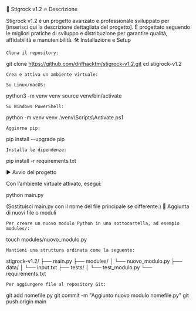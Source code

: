 🚀 Stigrock v1.2
🔥 Descrizione

Stigrock v1.2 è un progetto avanzato e professionale sviluppato per [inserisci qui la descrizione dettagliata del progetto]. È progettato seguendo le migliori pratiche di sviluppo e distribuzione per garantire qualità, affidabilità e manutenibilità.
🛠️ Installazione e Setup

    Clona il repository:

git clone https://github.com/dnfhacktm/stigrock-v1.2.git
cd stigrock-v1.2

    Crea e attiva un ambiente virtuale:

    Su Linux/macOS:

python3 -m venv venv
source venv/bin/activate

    Su Windows PowerShell:

python -m venv venv
.\venv\Scripts\Activate.ps1

    Aggiorna pip:

pip install --upgrade pip

    Installa le dipendenze:

pip install -r requirements.txt

▶️ Avvio del progetto

Con l’ambiente virtuale attivato, esegui:

python main.py

(Sostituisci main.py con il nome del file principale se differente.)
📁 Aggiunta di nuovi file o moduli

    Per creare un nuovo modulo Python in una sottocartella, ad esempio modules/:

touch modules/nuovo_modulo.py

    Mantieni una struttura ordinata come la seguente:

stigrock-v1.2/
├── main.py
├── modules/
│   └── nuovo_modulo.py
├── data/
│   └── input.txt
├── tests/
│   └── test_modulo.py
└── requirements.txt

    Per aggiungere file al repository Git:

git add nomefile.py
git commit -m "Aggiunto nuovo modulo nomefile.py"
git push origin main
